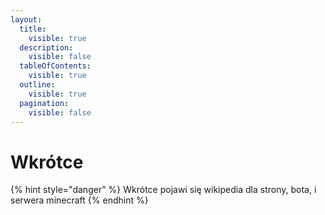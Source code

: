 ```yaml
---
layout:
  title:
    visible: true
  description:
    visible: false
  tableOfContents:
    visible: true
  outline:
    visible: true
  pagination:
    visible: false
---
```


# Wkrótce

{% hint style="danger" %}
Wkrótce pojawi się wikipedia dla strony, bota, i serwera minecraft
{% endhint %}
